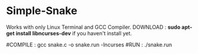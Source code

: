 # Simple-Snake

Works with only Linux Terminal and GCC Compiler. 
DOWNLOAD : **sudo apt-get install libncurses-dev** if you haven't install yet.

#COMPILE : gcc snake.c -o snake.run -lncurses
#RUN : ./snake.run
